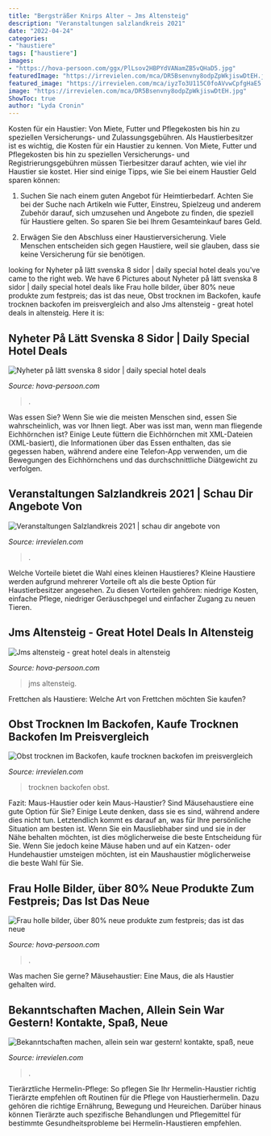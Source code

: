```yaml
---
title: "Bergsträßer Knirps Alter ~ Jms Altensteig"
description: "Veranstaltungen salzlandkreis 2021"
date: "2022-04-24"
categories:
- "haustiere"
tags: ["haustiere"]
images:
- "https://hova-persoon.com/ggx/PlLsov2HBPYdVANamZB5vQHaD5.jpg"
featuredImage: "https://irrevielen.com/mca/DR5Bsenvny8odpZpWkjiswDtEH.jpg"
featured_image: "https://irrevielen.com/mca/iyzTo3U115C0foAVvwCpfgHaE5.jpg"
image: "https://irrevielen.com/mca/DR5Bsenvny8odpZpWkjiswDtEH.jpg"
ShowToc: true
author: "Lyda Cronin"
---
```



Kosten für ein Haustier: Von Miete, Futter und Pflegekosten bis hin zu speziellen Versicherungs- und Zulassungsgebühren.
Als Haustierbesitzer ist es wichtig, die Kosten für ein Haustier zu kennen. Von Miete, Futter und Pflegekosten bis hin zu speziellen Versicherungs- und Registrierungsgebühren müssen Tierbesitzer darauf achten, wie viel ihr Haustier sie kostet. Hier sind einige Tipps, wie Sie bei einem Haustier Geld sparen können:
1. Suchen Sie nach einem guten Angebot für Heimtierbedarf. Achten Sie bei der Suche nach Artikeln wie Futter, Einstreu, Spielzeug und anderem Zubehör darauf, sich umzusehen und Angebote zu finden, die speziell für Haustiere gelten. So sparen Sie bei Ihrem Gesamteinkauf bares Geld.

2. Erwägen Sie den Abschluss einer Haustierversicherung. Viele Menschen entscheiden sich gegen Haustiere, weil sie glauben, dass sie keine Versicherung für sie benötigen.

	

		
looking for Nyheter på lätt svenska 8 sidor | daily special hotel deals you've came to the right web. We have 6 Pictures about Nyheter på lätt svenska 8 sidor | daily special hotel deals like Frau holle bilder, über 80% neue produkte zum festpreis; das ist das neue, Obst trocknen im Backofen, kaufe trocknen backofen im preisvergleich and also Jms altensteig - great hotel deals in altensteig. Here it is:
		
    
## Nyheter På Lätt Svenska 8 Sidor | Daily Special Hotel Deals

<img loading=lazy src="https://hova-persoon.com/ggx/PlLsov2HBPYdVANamZB5vQHaD5.jpg" onerror="this.onerror=null;this.src='https://tse2.mm.bing.net/th?id=OIP.prUEWDa6FuICD7WOD2xtDQAAAA&amp;pid=15.1';" alt="Nyheter på lätt svenska 8 sidor | daily special hotel deals">

_Source: hova-persoon.com_

>. 

	

Was essen Sie?
Wenn Sie wie die meisten Menschen sind, essen Sie wahrscheinlich, was vor Ihnen liegt. Aber was isst man, wenn man fliegende Eichhörnchen ist? Einige Leute füttern die Eichhörnchen mit XML-Dateien (XML-basiert), die Informationen über das Essen enthalten, das sie gegessen haben, während andere eine Telefon-App verwenden, um die Bewegungen des Eichhörnchens und das durchschnittliche Diätgewicht zu verfolgen.

    
## Veranstaltungen Salzlandkreis 2021 | Schau Dir Angebote Von

<img loading=lazy src="https://irrevielen.com/mca/iyzTo3U115C0foAVvwCpfgHaE5.jpg" onerror="this.onerror=null;this.src='https://tse1.mm.bing.net/th?id=OIP.P7Iut0h_VLMU5WzMljKTzQAAAA&amp;pid=15.1';" alt="Veranstaltungen Salzlandkreis 2021 | schau dir angebote von">

_Source: irrevielen.com_

>. 

	

Welche Vorteile bietet die Wahl eines kleinen Haustieres?
Kleine Haustiere werden aufgrund mehrerer Vorteile oft als die beste Option für Haustierbesitzer angesehen. Zu diesen Vorteilen gehören: niedrige Kosten, einfache Pflege, niedriger Geräuschpegel und einfacher Zugang zu neuen Tieren.

    
## Jms Altensteig - Great Hotel Deals In Altensteig

<img loading=lazy src="https://hova-persoon.com/ggx/HC5Xz4FFQ7SvL5YDQbkDcQHaE8.jpg" onerror="this.onerror=null;this.src='https://tse4.mm.bing.net/th?id=OIP.yTJQJ8PH_KRDh7fYsfmOPwAAAA&amp;pid=15.1';" alt="Jms altensteig - great hotel deals in altensteig">

_Source: hova-persoon.com_

>jms altensteig. 

	

Frettchen als Haustiere: Welche Art von Frettchen möchten Sie kaufen?

    
## Obst Trocknen Im Backofen, Kaufe Trocknen Backofen Im Preisvergleich

<img loading=lazy src="https://irrevielen.com/mca/6lewUbxm55kMsflcT2_K4QHaLL.jpg" onerror="this.onerror=null;this.src='https://tse1.mm.bing.net/th?id=OIP.tXNG3Jw-1olMDI1ASxphYgAAAA&amp;pid=15.1';" alt="Obst trocknen im Backofen, kaufe trocknen backofen im preisvergleich">

_Source: irrevielen.com_

>trocknen backofen obst. 

	

Fazit: Maus-Haustier oder kein Maus-Haustier?
Sind Mäusehaustiere eine gute Option für Sie? Einige Leute denken, dass sie es sind, während andere dies nicht tun. Letztendlich kommt es darauf an, was für Ihre persönliche Situation am besten ist. Wenn Sie ein Mausliebhaber sind und sie in der Nähe behalten möchten, ist dies möglicherweise die beste Entscheidung für Sie. Wenn Sie jedoch keine Mäuse haben und auf ein Katzen- oder Hundehaustier umsteigen möchten, ist ein Maushaustier möglicherweise die beste Wahl für Sie.

    
## Frau Holle Bilder, über 80% Neue Produkte Zum Festpreis; Das Ist Das Neue

<img loading=lazy src="https://hova-persoon.com/ggx/Q7F778HR3PNbDjjPMaJq4gHaLC.jpg" onerror="this.onerror=null;this.src='https://tse4.mm.bing.net/th?id=OIP.J6SP-QXMvbouqzQCOnEORAAAAA&amp;pid=15.1';" alt="Frau holle bilder, über 80% neue produkte zum festpreis; das ist das neue">

_Source: hova-persoon.com_

>. 

	

Was machen Sie gerne?
Mäusehaustier: Eine Maus, die als Haustier gehalten wird.

    
## Bekanntschaften Machen, Allein Sein War Gestern! Kontakte, Spaß, Neue

<img loading=lazy src="https://irrevielen.com/mca/DR5Bsenvny8odpZpWkjiswDtEH.jpg" onerror="this.onerror=null;this.src='https://tse4.mm.bing.net/th?id=OIP.3sk15fMXzpZIU1-uGIdCxgAAAA&amp;pid=15.1';" alt="Bekanntschaften machen, allein sein war gestern! kontakte, spaß, neue">

_Source: irrevielen.com_

>. 

	

Tierärztliche Hermelin-Pflege: So pflegen Sie Ihr Hermelin-Haustier richtig
Tierärzte empfehlen oft Routinen für die Pflege von Haustierhermelin. Dazu gehören die richtige Ernährung, Bewegung und Heureichen. Darüber hinaus können Tierärzte auch spezifische Behandlungen und Pflegemittel für bestimmte Gesundheitsprobleme bei Hermelin-Haustieren empfehlen.

